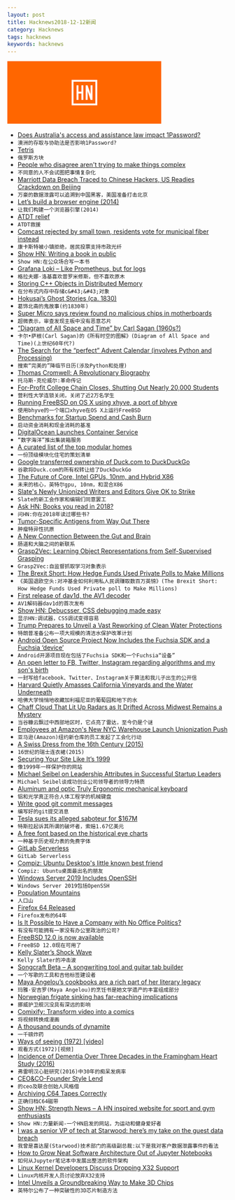 ```yaml
---
layout: post
title: Hacknews2018-12-12新闻
category: Hacknews
tags: hacknews
keywords: hacknews
---
```


![haccknews-banner](/assets/image/hacknews-banner.jpg)

- [Does Australia&#39;s access and assistance law impact 1Password?](https://blog.1password.com/does-australias-access-and-assistance-law-impact-1password/)
- `澳洲的存取与协助法是否影响1Password?`
- [Tetris](https://www.colinfahey.com/tetris/tetris.html)
- `俄罗斯方块`
- [People who disagree aren&#39;t trying to make things complex](http://m50d.github.io/2018/12/11/people-who-disagree)
- `不同意的人不会试图把事情复杂化`
- [Marriott Data Breach Traced to Chinese Hackers, US Readies Crackdown on Beijing](https://www.nytimes.com/2018/12/11/us/politics/trump-china-trade.html)
- `万豪的数据泄露可以追溯到中国黑客，美国准备打击北京`
- [Let’s build a browser engine (2014)](https://limpet.net/mbrubeck/2014/08/08/toy-layout-engine-1.html)
- `让我们构建一个浏览器引擎(2014)`
- [ATDT relief](https://rachelbythebay.com/w/2018/12/11/ring/)
- `ATDT救援`
- [Comcast rejected by small town, residents vote for municipal fiber instead](https://arstechnica.com/tech-policy/2018/12/comcast-rejected-by-small-town-residents-vote-for-municipal-fiber-instead)
- `康卡斯特被小镇拒绝，居民投票支持市政光纤`
- [Show HN: Writing a book in public](https://200wordsaday.com/words/i-am-writing-a-book-in-public-5585c109c5735a98)
- `Show HN:在公众场合写一本书`
- [Grafana Loki – Like Prometheus, but for logs](https://github.com/grafana/loki)
- `格拉夫娜·洛基喜欢普罗米修斯，但不喜欢原木`
- [Storing C&#43;&#43; Objects in Distributed Memory](https://people.eecs.berkeley.edu/~brock/blog/storing_cpp_objects.php)
- `在分布式内存中存储c&#43;&#43;对象`
- [Hokusai’s Ghost Stories (ca. 1830)](https://publicdomainreview.org/collections/hokusais-ghost-stories-ca-1830/)
- `葛饰北斋的鬼故事(约1830年)`
- [Super Micro says review found no malicious chips in motherboards](https://www.reuters.com/article/us-supermicro-chips/super-micro-says-review-found-no-malicious-chips-in-motherboards-idUSKBN1OA12R)
- `超微表示，审查发现主板中没有恶意芯片`
- [“Diagram of All Space and Time” by Carl Sagan (1960s?)](https://www.loc.gov/resource/mss85590.084/)
- `卡尔•萨根(Carl Sagan)的《所有时空的图解》(Diagram of All Space and Time)(上世纪60年代?)`
- [The Search for the “perfect” Advent Calendar (involves Python and Processing)](https://blog.jgc.org/2018/12/the-search-for-perfect-advent-calendar.html)
- `搜索“完美的”降临节日历(涉及Python和处理)`
- [Thomas Cromwell: A Revolutionary Biography](https://www.nationalreview.com/2018/12/book-review-thomas-cromwell-biography-sets-record-straight/)
- `托马斯·克伦威尔:革命传记`
- [For-Profit College Chain Closes, Shutting Out Nearly 20,000 Students](https://www.nytimes.com/2018/12/06/business/education-corporation-of-america-closing.html)
- `营利性大学连锁关闭，关闭了近2万名学生`
- [Running FreeBSD on OS X using xhyve, a port of bhyve](https://dan.langille.org/2018/10/02/running-freebsd-on-osx-using-xhyve-a-port-of-bhyve/)
- `使用bhyve的一个端口xhyve在OS X上运行FreeBSD`
- [Benchmarks for Startup Spend and Cash Burn](https://brex.com/blog/state-of-spend)
- `启动资金消耗和现金消耗的基准`
- [DigitalOcean Launches Container Service](https://techcrunch.com/2018/12/11/digital-ocean-launches-its-container-service/)
- `“数字海洋”推出集装箱服务`
- [A curated list of the top modular homes](https://www.dwellito.com/)
- `一份顶级模块化住宅的策划清单`
- [Google transferred ownership of Duck.com to DuckDuckGo](https://www.namepros.com/blog/confirmed-duck-com-transfers-to-duckduckgo.1113728/)
- `谷歌将Duck.com的所有权转让给了DuckDuckGo`
- [The Future of Core, Intel GPUs, 10nm, and Hybrid X86](https://www.anandtech.com/show/13699/intel-architecture-day-2018-core-future-hybrid-x86)
- `未来的核心，英特尔gpu, 10nm，和混合X86`
- [Slate&#39;s Newly Unionized Writers and Editors Give OK to Strike](https://www.bloomberg.com/news/articles/2018-12-11/slate-s-newly-unionized-writers-and-editors-give-ok-to-strike)
- `Slate的新工会作家和编辑们同意罢工`
- [Ask HN: Books you read in 2018?](item?id=18661546)
- `问HN:你在2018年读过哪些书?`
- [Tumor-Specific Antigens from Way Out There](http://blogs.sciencemag.org/pipeline/archives/2018/12/11/tumor-specific-antigens-from-way-out-there)
- `肿瘤特异性抗原`
- [A New Connection Between the Gut and Brain](https://www.scientificamerican.com/article/a-new-connection-between-the-gut-and-brain1/)
- `肠道和大脑之间的新联系`
- [Grasp2Vec: Learning Object Representations from Self-Supervised Grasping](https://ai.googleblog.com/2018/12/grasp2vec-learning-object.html)
- `Grasp2Vec:自监督抓取学习对象表示`
- [The Brexit Short: How Hedge Funds Used Private Polls to Make Millions](https://www.bloomberg.com/news/features/2018-06-25/brexit-big-short-how-pollsters-helped-hedge-funds-beat-the-crash)
- `《英国退欧空头:对冲基金如何利用私人民调赚取数百万英镑》(The Brexit Short: How Hedge Funds Used Private poll to Make Millions)`
- [First release of dav1d, the AV1 decoder](http://www.jbkempf.com/blog/post/2018/First-release-of-dav1d)
- `AV1解码器dav1d的首次发布`
- [Show HN: Debucsser, CSS debugging made easy](https://github.com/lucagez/Debucsser)
- `显示HN:调试器，CSS调试变得容易`
- [Trump Prepares to Unveil a Vast Reworking of Clean Water Protections](https://www.nytimes.com/2018/12/10/climate/trump-clean-water-rollback.html)
- `特朗普准备公布一项大规模的清洁水保护改革计划`
- [Android Open Source Project Now Includes the Fuchsia SDK and a Fuchsia ‘device’](https://9to5google.com/2018/12/11/aosp-fuchsia-sdk-device/)
- `Android开源项目现在包括了Fuchsia SDK和一个Fuchsia“设备”`
- [An open letter to FB, Twitter, Instagram regarding algorithms and my son&#39;s birth](https://twitter.com/gbrockell/status/1072589687489998848)
- `一封写给facebook、Twitter、Instagram关于算法和我儿子出生的公开信`
- [Harvard Quietly Amasses California Vineyards and the Water Underneath](https://www.wsj.com/articles/harvard-quietly-amasses-california-vineyardsand-the-water-underneath-1544456396)
- `哈佛大学悄悄地收藏加利福尼亚的葡萄园和地下的水`
- [Chaff Cloud That Lit Up Radars as It Drifted Across Midwest Remains a Mystery](http://www.thedrive.com/the-war-zone/25438/huge-chaff-cloud-that-lit-up-radars-as-it-drifted-across-the-midwest-remains-a-mystery)
- `当谷糠云飘过中西部地区时，它点亮了雷达，至今仍是个谜`
- [Employees at Amazon&#39;s New NYC Warehouse Launch Unionization Push](https://www.bloomberg.com/news/articles/2018-12-12/employees-at-amazon-s-new-nyc-warehouse-launch-unionization-push)
- `亚马逊(Amazon)纽约新仓库的员工发起了工会化行动`
- [A Swiss Dress from the 16th Century (2015)](https://whiljascorner.wordpress.com/2015/05/01/a-swiss-dress-from-the-16th-century/)
- `16世纪的瑞士连衣裙(2015)`
- [Securing Your Site Like It’s 1999](https://24ways.org/2018/securing-your-site-like-its-1999/)
- `像1999年一样保护你的网站`
- [Michael Seibel on Leadership Attributes in Successful Startup Leaders](https://torch.io/ceo-interview-series-michael-seibel-on-leadership-attributes-in-successful-startup-leaders/)
- `Michael Seibel谈成功创业公司领导者的领导力特质`
- [Aluminum and optic Truly Ergonomic mechanical keyboard](https://www.trulyergonomic.com/store/truly-ergonomic-mechanical-keyboard)
- `铝和光学真正符合人体工程学的机械键盘`
- [Write good git commit messages](https://juffalow.com/other/write-good-git-commit-message)
- `编写好的git提交消息`
- [Tesla sues its alleged saboteur for $167M](https://www.engadget.com/2018/12/12/tesla-seeks-167-million-damages-saboteur/)
- `特斯拉起诉其所谓的破坏者，索赔1.67亿美元`
- [A free font based on the historical eye charts](https://optician-sans.com/)
- `一种基于历史视力表的免费字体`
- [GitLab Serverless](https://about.gitlab.com/2018/12/11/introducing-gitlab-serverless/)
- `GitLab Serverless`
- [Compiz: Ubuntu Desktop&#39;s little known best friend](https://code.mradford.com/post/the-ubuntu-compiz-desktop)
- `Compiz: Ubuntu桌面最出名的朋友`
- [Windows Server 2019 Includes OpenSSH](https://blogs.windows.com/buildingapps/2018/12/11/windows-server-2019-includes-openssh/)
- `Windows Server 2019包括OpenSSH`
- [Population Mountains](https://pudding.cool/2018/12/3d-cities-story/index.html)
- `人口山`
- [Firefox 64 Released](https://hacks.mozilla.org/2018/12/firefox-64-released/)
- `Firefox发布的64年`
- [Is It Possible to Have a Company with No Office Politics?](https://daedtech.com/company-no-office-politics/)
- `有没有可能拥有一家没有办公室政治的公司?`
- [FreeBSD 12.0 is now available](https://lists.freebsd.org/pipermail/freebsd-announce/2018-December/001856.html)
- `FreeBSD 12.0现在可用了`
- [Kelly Slater’s Shock Wave](https://www.newyorker.com/magazine/2018/12/17/kelly-slaters-shock-wave)
- `Kelly Slater的冲击波`
- [Songcraft Beta – A songwriting tool and guitar tab builder](https://songcraft.io/)
- `一个写歌的工具和吉他标签建设者`
- [Maya Angelou’s cookbooks are a rich part of her literary legacy](https://www.poetryfoundation.org/articles/148439/the-poets-table)
- `玛雅·安吉罗(Maya Angelou)的烹饪书是她文学遗产的丰富组成部分`
- [Norwegian frigate sinking has far-reaching implications](https://www.aspistrategist.org.au/norwegian-frigate-sinking-has-far-reaching-implications/)
- `挪威护卫舰沉没具有深远的影响`
- [Comixify: Transform video into a comics](https://comixify.ii.pw.edu.pl)
- `将视频转换成漫画`
- [A thousand pounds of dynamite](https://magazine.atavist.com/a-thousand-pounds-of-dynamite)
- `一千磅炸药`
- [Ways of seeing (1972) [video]](https://www.youtube.com/watch?v=0pDE4VX_9Kk)
- `观看方式(1972)[视频]`
- [Incidence of Dementia Over Three Decades in the Framingham Heart Study (2016)](https://www.nejm.org/doi/full/10.1056/NEJMoa1504327)
- `弗雷明汉心脏研究(2016)中30年的痴呆发病率`
- [CEO&amp;CO-Founder Style Lend](https://angel.co/stylelend/jobs/466268-ceo-co-founder)
- `的ceo及联合创始人风格借`
- [Archiving C64 Tapes Correctly](https://www.pagetable.com/?p=1002)
- `正确归档C64磁带`
- [Show HN: Strength News – A HN inspired website for sport and gym enthusiasts](https://www.strengthnws.com)
- `Show HN:力量新闻-一个HN启发的网站，为运动和健身爱好者`
- [I was a senior VP of tech at Starwood: here’s my take on the guest data breach](https://www.phocuswire.com/Marriott-data-breach-ex-Starwood-perspective)
- `我曾是喜达屋(Starwood)技术部门的高级副总裁:以下是我对客户数据泄露事件的看法`
- [How to Grow Neat Software Architecture Out of Jupyter Notebooks](https://github.com/guillaume-chevalier/How-to-Grow-Neat-Software-Architecture-out-of-Jupyter-Notebooks)
- `如何从Jupyter笔记本中发展出整洁的软件架构`
- [Linux Kernel Developers Discuss Dropping X32 Support](https://www.phoronix.com/scan.php?page=news_item&amp;px=Linux-Potentially-Drops-x32)
- `Linux内核开发人员讨论放弃X32支持`
- [Intel Unveils a Groundbreaking Way to Make 3D Chips](https://www.engadget.com/2018/12/12/intel-foverus-3d-chip/)
- `英特尔公布了一种突破性的3D芯片制造方法`


